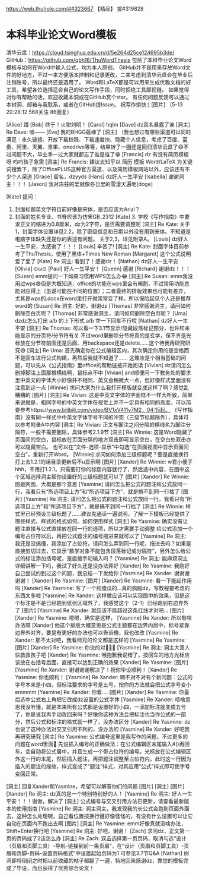 https://web.thuhole.com/##323667 【精品】
接#319828
# 本科毕业论文Word模板
清华云盘：https://cloud.tsinghua.edu.cn/d/5e264d25ce124695b3de/
GitHub：https://github.com/qbh16/ThuWordThesis
包括了本科毕业论文Word模板与如何在Word中输入公式，均为本人原创。
GitHub并不是用来存放Word文件的好地方，不过一来方便版本控制和记录更改，二来考虑到清华云盘会在毕业后注销账号，所以最终还是选用了。
Word和LaTeX都是可以用来生成优雅文档的好工具，希望各位选择适合自己的论文写作手段，同时拒绝工具鄙视链。
如果觉得对你有帮助的话，欢迎收藏本洞或在GitHub赏个star。
有任何问题反馈可以通过本树洞、邮箱与我联系，或者在GitHub提Issue。
祝写作愉快:) [图片]
（5-13 20:28:12 568关注 86回复）

[Alice] 蹲
[Bob] 终于！火钳刘明！
[Carol] hqlm
[Dave] dz真名暴露了诶
[洞主] Re Dave: 嘘——
[Eve] 我的BHGG最棒了
[洞主] （我也想过有哪些渠道可以同时满足：永久链接、开放下载权限、下载速度快、隐藏个人信息，考虑了百度、蓝奏、阿里、天翼、坚果、onedrive等等，结果转了一圈还是回归清华云盘了😅不过问题不大，毕业季一过大家就都忘了谁是谁了😁
[Francis] dz
有没有简历模板呀
呜呜孩子急需
[洞主] Re Francis: 建议去知乎以 简历 模板 Word/LaTeX 为关键词搜索下，除了OfficePLUS这种官方渠道、以及简历模板网站以外，应该还有不少个人渠道
[Grace] 留名，dzyyds
[Hans] dz好人一生平安
[Isabella] 谢谢洞主！！！
[Jason] 我对冻拄的爱就像冬日里的雪漫天遍地[doge]

[Kate] 提问：
1. 封面标题英文字符目前好像是宋体，是否应该为Arial？
2. 封面的姓名专业、书脊应该为仿宋GB_2312
[Kate] 3. 学校《写作指南》中要求正文的缩进为0.8厘米，dz为2字符，是否需要调整呢
[洞主] Re Kate: 关于1，封面字体设置详见2.2，除了密级信息和日期以外没有用到宋体。不知道是电脑字体缺失还是你的表述有问题。
关于2,3，详见附录A。
[Louis] dz好人一生平安，太感谢了！！！
[Louis] 辛苦了!
[洞主] Re Kate: 封面字体目前参考了ThuThesis，使用了黑体+Times New Roman
[Margaret] 这个公式说明爱了爱了
[Kate] Re 洞主: 看到了！感谢dz！
[Nathan] dz好人一生平安
[Olivia] ⊙ω⊙
[Paul] 好人一生平安！
[Queen] 感谢
[Richard] 谢谢dz！！！
[Susan] emm提问一下如果习惯用WPS怎么办😂
[洞主] Re Susan: emm我没用过wps😅但是大概知道，office的功能在wps里会有阉割，不过常用功能总能对应得上（虽说可能在不同的位置）；二者最终的排版效果也可能有差异，尤其是wps的.docx在word里打开就常常变了样。所以保险起见个人还是推荐word的
[Susan] Re 洞主: 好的，谢谢dz
[Thomas] 非常感谢洞主，请问如何删除空白页呢？
[Thomas] 非常感谢洞主，请问如何删除空白页呢？
[Uma] dzdz怎么打出
a/b 的上下形式
a/b 空一下回车不行哎
[Nathan] dz好人一生平安
[洞主] Re Thomas: 可以看一下3.1节显示/隐藏段落标记部分，也许和未能显示的分页符/分节符有关
不过word里删除分节符真的是玄学，保不齐是光标放在分节符前面还是后面、用backspace还是delete……这个待我再研究研究😅
[洞主] Re Uma: 首先确定你在公式编辑区内，其次确定你用的是空格而不是回车进行公式构建，再然后我就不知道了……
这理应是个相当基础的问题，可以先从《公式指南》里office的帮助链接开始阅读
[Vivian] dz请问怎么删掉脚注上面那根横线啊，鼠标点不中
[Vivian] and顺便问一下教务处的要求里中英文的字体大小好像并不相同，英文会稍微大一点，但好像样式里面没有注意到这一点
[Winnie] 求问大家为什么我打开模版就变成这样了啊？感觉乱糟糟的 [图片]
[洞主] Re Vivian: 这是中英文字体的字面框不一样大所致，简单来说就是，相同字号的中英文字体在视觉上并不一定具有相同的高度。可以简要参考https://www.bilibili.com/video/BV1xV411v7M2，04:15起。
《写作指南》没有同一样式中中英文字体字号不同的冲突（三级节标题除外），具体可以参考附录A中内容
[洞主] Re Vivian: 正文与脚注之间分隔的横线名为脚注分隔符，一般不需要删除，具体参考2.1.9节
[洞主] Re Winnie: 这是Word隐藏了页面间的空白，鼠标放在页面分隔的地方双击即可显示空白，在空白处双击亦可以隐藏空白。
也可以在“文件-选项-显示”中勾选“在页面视图中显示页面间空白”，重新打开Word。
[Winnie] 求问如何添加三级标题呢？要是直接换行打上去1.2.1的话目录更新后不u显示啊 [图片]
[Xander] Re Winnie: w君小傻子hhh，不用打1.2.1，只需要打你的标题内容就行了，然后选中内容，在图中这个区域选择洞主帮你设置好的三级标题就可以了 [图片]
[Xander] Re Winnie: 图是网图，大概是那个意思
[Yasmine] 请问怎么把公式的题注和公式放同一行，我看只有“所选项目上方”和“所选项目下方”，就是搞不到同一行枯了 [图片]
[Yasmine] Re 洞主: 请问怎么把公式的题注和公式放同一行，我看只有“所选项目上方”和“所选项目下方”，就是搞不到同一行枯了
[洞主] Re Winnie: 样式里已经预设三级标题了……建议先通读一遍说明，了解一下模板已经提供了哪些样式、样式的格式如何、如何使用样式
[洞主] Re Yasmine: 确实没有让题注直接与公式直接放在同一行的选项，所以才需要手动调整
给公式添加一个编号占位符以后，再把公式题注的编号拖进来就可以了
[Yasmine] Re 洞主: 我还是没搞懂，我添加了占位符，请问怎么弄到同一行呢，拖进去吗？如果是直接剪切过去，它显示“数学对象不能包含段落标记或分隔符”，另外怎么给公式的标注添加括号呢，是直接手动输入吗？
[Yasmine] Re 洞主: 能麻烦洞主详细讲解一下吗，我试了好久还是没办法弄好
[Xander] Re Yasmine: 我刚好自己尝试约到过这个问题，我总结一下发给你
[Yasmine] Re Xander: 谢谢谢谢谢！
[Xander] Re Yasmine:  [图片]
[Xander] Re Yasmine: 看一下能起作用吗
[Xander] Re Yasmine: 写了一个纯傻瓜的…真的佩服dz，写教程要考虑的东西太多啦
[Yasmine] Re Xander: 这样做应该可以实现图中的效果，但是这个标注是不是已经跑到纸张区域外了，我感觉这个（2-1）已经跑到右边界外了 [图片]
[Yasmine] Re Xander: 就应该不能超过这条红线才对吧... [图片]
[Xander] Re Yasmine: 嗯嗯，确实是这样，
[Yasmine] Re Xander: 所以有啥办法嘛
[Xander] 他这个排版大概意思是公式主题都在边界内居中，标号紧靠边界外对齐，要是有更好的办法也可以告诉俺，我也改改
[Yasmine] Re Xander: 那不太对吧，我看师兄的论文都是这样的
[Yasmine] Re Yasmine:  [图片]
[Xander] Re Yasmine: 你说的对🙊🙊🙊
[Yasmine] Re 洞主: 洞主大善人快救救孩子吧
[Xander] Re Yasmine: 哦抱歉我说错了，按回车的地方光标应该放在右括号后面，直接可以达到正确的效果
[Xander] Re Yasmine:  [图片]
[Yasmine] Re Xander: 谢谢谢谢解决了！祝你毕设顺利！
[Xander] Re Yasmine: 你也顺利！
[Yasmine] Re Xander: 啊不对不对有个新问题：公式的字号本来是小四，但标注要求的字号是五号，按你的方法就会把公式字号变小emmmm
[Yasmine] Re Xander: 你看.... [图片]
[Xander] Re Yasmine: 你最后选中公式右上角把它改成dz设置的公式字体
[Yasmine] Re Xander: 唔啥意思我没听懂，就是本来所有公式都是设置好的小四，一添加标注就变成五号了，你是说我再手动改回来吗？好像你这种方法会把标注也当作公式的一部分，然后公式和标注的格式就一样了，没办法区分
[Xander] Re Yasmine: dz也说了这种办法对交叉引用不利的，没办法的
[Yasmine] Re Xander: 好吧我再研究研究
[洞主] Re Yasmine: 公式编号这里是我写作的问题，不过更多的问题在word里面🤣
先说插入编号的正确做法：在公式编辑区末尾输入#()再回车，会自动将公式居中，并且生成一个带占位符的编号。光标放在公式编辑区外这一行的末尾，然后插入题注，再把题注调整至占位符内。此时这一行因为插入的题注的缘故，样式变成了“题注”样式，对其应用“公式”样式即可使字号变回正常。


[洞主] 回复Xander和Yasmine，希望可以解答你们的问题 [图片]
[洞主]  [图片]
[Xander] Re 洞主: dz真的是一个特别特别好的人！
[Yasmine] Re 洞主: 好人一生平安！！！谢谢，解决了
[洞主] 公式编号与交叉引用方法已更新，请查看最新版本的使用指南
[Yasmine] Re 洞主: 洞主洞主，我发现我的长公式会跑到页面外面去，这种怎么处理啊，自己看位置按换行键好像怪怪的，有没有什么设置可以让它自动在页面内不跑出去啊 [图片]
[洞主] Re Yasmine: emm好像真就没啥办法，Shift+Enter换行吧
[Yasmine] Re 洞主: 好吧，谢谢！
[Zach] 求问dz，正文第一页的页码成了2该怎么办
[洞主] Re Zach: 双击选择第一页页码，取消勾选“设计（页眉和页脚工具）-导航-链接到前一条页眉”，在“设计（页眉和页脚工具）-页眉和页脚-页码-设置页码格式”中设置起始页码为1
可参见3.7节Q&A
[Nathan] 树洞即将倒闭之时把以前收藏的帖子都翻了一遍，特地回来感谢dz，靠您的模板完成了毕设，而且获得了优秀综合论文！